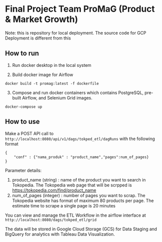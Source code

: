 # Final Project Team ProMaG (Product & Market Growth)

Note: this is repository for local deployment. The source code for GCP Deployment is different from this

## How to run
1. Run docker desktop in the local system

2. Build docker image for Airflow 
```
docker build -t promag:latest -f dockerfile
``` 
3. Compose and run docker containers which contains PostgreSQL, pre-built Airflow, and Selenium Grid images.
```
docker-compose up
```

## How to use
Make a POST API call to `http://localhost:8080/api/v1/dags/tokped_etl/dagRuns` with the following format 
```
{
    "conf" : {"nama_produk" : "product_name","pages":num_of_pages}
}
```
Parameter details:

1. product_name (string) : name of the product you want to search in Tokopedia. The Tokopedia web page that will be scrpped is https://tokopedia.com/find/product_name
2. num_of_pages (integer) : number of pages you want to scrap. The Tokopedia website has format of maximum 80 products per page. The estimate time to scrape a single page is 20 minutes 

You can view and manage the ETL Workflow in the airflow interface at `http://localhost:8080/dags/tokped_etl/grid` <br>

The data will be stored in Google Cloud Storage (GCS) for Data Staging and BigQuery for analytics with Tableau Data Visualization.
